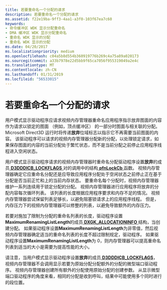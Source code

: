 ```yaml
---
title: 若要重命名一个分配的请求
description: 若要重命名一个分配的请求
ms.assetid: f22e19ba-9ff3-4aa1-a3f0-103f67ea7c60
keywords:
- 命令缓冲区 WDK 显示分配重命名
- DMA 缓冲区 WDK 显示分配重命名
- 重命名 WDK 显示的分配
- 重命名 WDK 显示的分配
ms.date: 04/20/2017
ms.localizationpriority: medium
ms.openlocfilehash: c04a5b8d554b360919776b269c4a75a89a020173
ms.sourcegitcommit: a33b7978e22d5bb9f65ca7056f955319049a2e4c
ms.translationtype: MT
ms.contentlocale: zh-CN
ms.lasthandoff: 01/31/2019
ms.locfileid: "56533015"
---
```

# <a name="requesting-to-rename-an-allocation"></a>若要重命名一个分配的请求


用户模式显示驱动程序应请求视频内存管理器重命名应用程序指示放弃图面的内容作为请求以锁定的图面 （例如，顶点缓冲区） 的一部分时图面与相关联的分配。 Microsoft Direct3D 运行时将传递**放弃**位域标志以指示它不再需要当前图面的内容。 该驱动程序可以请求的视频内存管理器分配新的分配，以处理锁定请求，如果保存图面的内容的当前分配处于繁忙状态，而不是当前分配之前停止应用程序线程进入空闲状态。

用户模式显示驱动程序请求的视频内存管理器时重命名分配驱动程序设置**放弃**的成员[ **D3DDDICB\_LOCKFLAGS** ](https://msdn.microsoft.com/library/windows/hardware/ff544214)对的调用中的结构[ **pfnLockCb** ](https://msdn.microsoft.com/library/windows/hardware/ff568914)函数。 视频内存管理器确定它应重命名分配还是应导致应用程序分配处于空闲状态之前停止正在基于分配是否当前正忙和上的当前内存状态。 要重命名每个分配时，视频内存管理器维护一系列连续用于锁定分配的分配。 视频内存管理器进行应用程序将放弃的分配内容每次循环列表。 该列表的长度根据应用程序要求和内存不足的情况。 视频内存管理器尝试保留列表足够长，以避免阻塞锁请求上的应用程序线程。 但是，内存压力下的视频内存管理器可以修整的列表，以避免导致额外的内存压力。

若要对施加了限制为分配的重命名列表的长度，驱动程序设置**MaximumRenamingListLength**的成员[ **DXGK\_ALLOCATIONINFO** ](https://msdn.microsoft.com/library/windows/hardware/ff560960)结构，当创建分配。 如果驱动程序设置**MaximumRenamingListLength**为非零值，然后视频内存管理器确定适当的重命名列表的长度不超过限制规定，驱动程序。 如果驱动程序设置**MaximumRenamingListLength**为 0，则内存管理器可以提高重命名列表到适当的大小是需要为提高性能的大小。

请注意，当用户模式显示驱动程序设置**放弃**的成员[ **D3DDDICB\_LOCKFLAGS**](https://msdn.microsoft.com/library/windows/hardware/ff544214)，视频内存管理器不会调用显示若要为原始分配分配额外的分配的微型端口驱动程序。 视频内存管理器创建所有额外的分配使用原始分配的创建参数。 从显示微型端口驱动程序的角度来看，相同的分配是收到呼叫，结果中可能使用多个同时进行的段位置。

 

 





